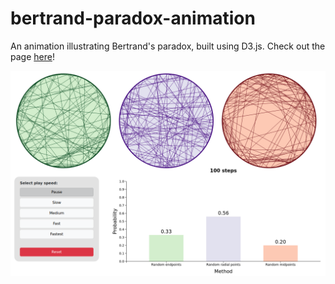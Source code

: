 # bertrand-paradox-animation
An animation illustrating Bertrand's paradox, built using D3.js. Check out the page [here](https://trbromley.github.io/bertrand-paradox-animation/)!

![Screenshot](screenshot.png)

